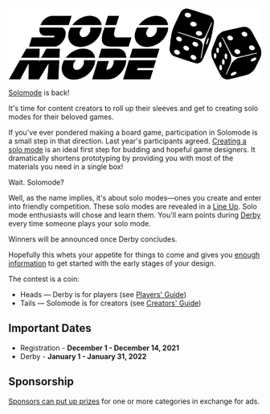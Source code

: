 ![Solomode](./../images/solomode.png)

[Solomode](https://www.boardgamegeek.com/thread/2540440/2020-solomode-design-contest) is back!

It's time for content creators to roll up their sleeves and get to creating solo modes for their beloved games.

If you've ever pondered making a board game, participation in Solomode is a small step in that direction.  Last year's participants agreed.  [Creating a solo mode](./creators-guide.md) is an ideal first step for budding and hopeful game designers.  It dramatically shortens prototyping by providing you with most of the materials you need in a single box!

Wait.  Solomode?

Well, as the name implies, it's about solo modes—ones you create and enter into friendly competition.  These solo modes are revealed in a [Line Up](./categories.md).  Solo mode enthusiasts will chose and learn them.  You'll earn points during [Derby](./announcement-derby.md) every time someone plays your solo mode.

Winners will be announced once Derby concludes.

Hopefully this whets your appetite for things to come and gives you [enough information](./creators-guide.md) to get started with the early stages of your design.

The contest is a coin:
* Heads — Derby is for players (see [Players' Guide](./players-guide.md))
* Tails — Solomode is for creators (see [Creators' Guide](./creators-guide.md))

## Important Dates
* Registration - **December 1 - December 14, 2021**
* Derby - **January 1 - January 31, 2022**

## Sponsorship
[Sponsors can put up prizes](./sponsors-guide.md) for one or more categories in exchange for ads.

